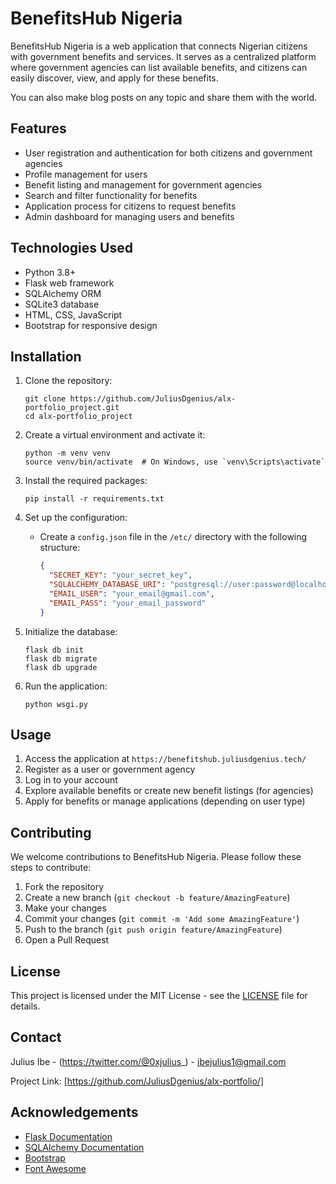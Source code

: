# BenefitsHub Nigeria

BenefitsHub Nigeria is a web application that connects Nigerian citizens with government benefits and services. It serves as a centralized platform where government agencies can list available benefits, and citizens can easily discover, view, and apply for these benefits.

You can also make blog posts on any topic and share them with the world.


## Features

- User registration and authentication for both citizens and government agencies
- Profile management for users
- Benefit listing and management for government agencies
- Search and filter functionality for benefits
- Application process for citizens to request benefits
- Admin dashboard for managing users and benefits

## Technologies Used

- Python 3.8+
- Flask web framework
- SQLAlchemy ORM
- SQLite3 database
- HTML, CSS, JavaScript
- Bootstrap for responsive design

## Installation

1. Clone the repository:
   ```
   git clone https://github.com/JuliusDgenius/alx-portfolio_project.git
   cd alx-portfolio_project
   ```

2. Create a virtual environment and activate it:
   ```
   python -m venv venv
   source venv/bin/activate  # On Windows, use `venv\Scripts\activate`
   ```

3. Install the required packages:
   ```
   pip install -r requirements.txt
   ```

4. Set up the configuration:
   - Create a `config.json` file in the `/etc/` directory with the following structure:
     ```json
     {
       "SECRET_KEY": "your_secret_key",
       "SQLALCHEMY_DATABASE_URI": "postgresql://user:password@localhost/benefitshub",
       "EMAIL_USER": "your_email@gmail.com",
       "EMAIL_PASS": "your_email_password"
     }
     ```

5. Initialize the database:
   ```
   flask db init
   flask db migrate
   flask db upgrade
   ```

6. Run the application:
   ```
   python wsgi.py
   ```

## Usage

1. Access the application at `https://benefitshub.juliusdgenius.tech/`
2. Register as a user or government agency
3. Log in to your account
4. Explore available benefits or create new benefit listings (for agencies)
5. Apply for benefits or manage applications (depending on user type)

## Contributing

We welcome contributions to BenefitsHub Nigeria. Please follow these steps to contribute:

1. Fork the repository
2. Create a new branch (`git checkout -b feature/AmazingFeature`)
3. Make your changes
4. Commit your changes (`git commit -m 'Add some AmazingFeature'`)
5. Push to the branch (`git push origin feature/AmazingFeature`)
6. Open a Pull Request

## License

This project is licensed under the MIT License - see the [LICENSE](LICENSE) file for details.

## Contact

Julius Ibe - (https://twitter.com/@0xjulius_) - ibejulius1@gmail.com

Project Link: [https://github.com/JuliusDgenius/alx-portfolio/]

## Acknowledgements

- [Flask Documentation](https://flask.palletsprojects.com/)
- [SQLAlchemy Documentation](https://docs.sqlalchemy.org/)
- [Bootstrap](https://getbootstrap.com/)
- [Font Awesome](https://fontawesome.com/)
